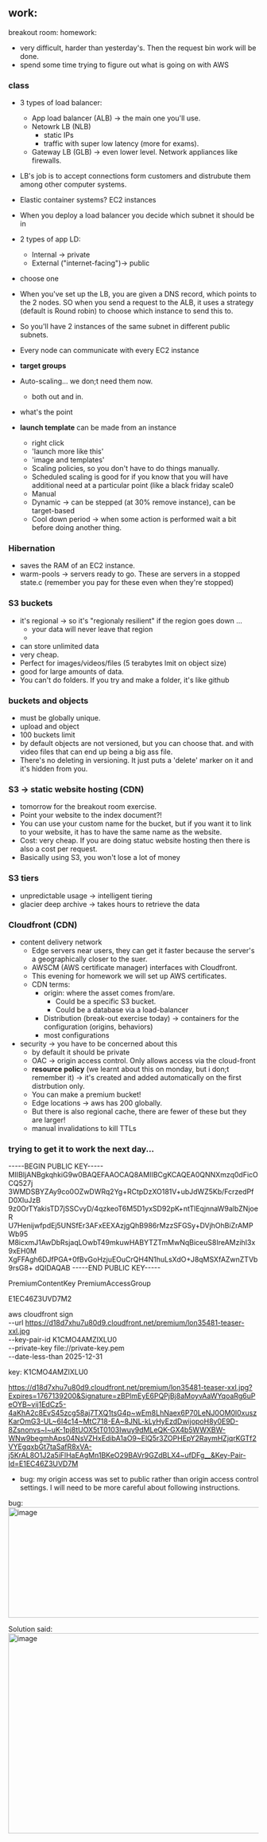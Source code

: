 ## work:

breakout room:
homework:
- very difficult, harder than yesterday's. Then the request bin work will be done.
- spend some time trying to figure out what is going on with AWS

### class

- 3 types of load balancer:
  - App load balancer (ALB) -> the main one you'll use.
  - Netowrk LB (NLB)
    - static IPs
    - traffic with super low latency (more for exams).
  - Gateway LB (GLB) -> even lower level. Network appliances like firewalls.

- LB's job is to accept connections form customers and distrubute them among other computer systems.
- Elastic container systems? EC2 instances
- When you deploy a load balancer you decide which subnet it should be in
- 2 types of app LD:
  - Internal -> private
  - External ("internet-facing")-> public
- choose one
- When you've set up the LB, you are given a DNS record, which points to the 2 nodes. SO when you send a request to the ALB, it uses a strategy (default is Round robin) to choose which instance to send this to.
- So you'll have 2 instances of the same subnet in different public subnets.
- Every node can communicate with every EC2 instance
- **target groups**
- Auto-scaling... we don;t need them now.
  - both out and in.
- what's the point
- **launch template** can be made from an instance
  - right click
  - 'launch more like this'
  - 'image and templates'
  - Scaling policies, so you don't have to do things manually.
  - Scheduled scaling is good for if you know that you will have additional need at a particular point (like a black friday scale0
  - Manual
  - Dynamic -> can be stepped (at 30% remove instance), can be  target-based
  - Cool down period -> when some action is performed wait a bit before doing another thing.
### Hibernation
- saves the RAM of an EC2 instance.
- warm-pools -> servers ready to go. These are servers in a stopped state.c (remember you pay for these even when they're stopped)

### S3 buckets
- it's regional -> so it's "regionaly resilient" if the region goes down ...
  - your data will never leave that region
  - 
- can store unlimited data
- very cheap.
- Perfect for images/videos/files (5 terabytes lmit on object size)
- good for large amounts of data.
- You can't do folders. If you try and make a folder, it's like github

### buckets and objects

- must be globally unique.
- upload and object
- 100 buckets limit
- by default objects are not versioned, but you can choose that. and with video files that can end up being a big ass file.
- There's no deleting in versioning. It just puts a 'delete' marker on it and it's hidden from you. 

### S3 -> static website hosting (CDN)

- tomorrow for the breakout room exercise.
- Point your website to the index document?!
- You can use your custom name for the bucket, but if you want it to link to your website, it has to have the same name as the website.
- Cost: very cheap. If you are doing statuc website hosting then there is also a cost per request.
- Basically using S3, you won't lose a lot of money

### S3 tiers

- unpredictable usage -> intelligent tiering
- glacier deep archive -> takes hours to retrieve the data

### Cloudfront (CDN)

- content delivery network
  - Edge servers near users, they can get it faster because the server's a geographically closer to the suer.
  - AWSCM (AWS certificate manager) interfaces with Cloudfront.
  - This evening for homework we will set up AWS certificates.
  - CDN terms:
    - origin: where the asset comes from/are.
      - Could be a specific S3 bucket.
      - Could be a database via a load-balancer
    - Distribution (break-out exercise today) -> containers for the configuration (origins, behaviors)
    - most configurations 
- security -> you have to be concerned about this
  - by default it should be private
  - OAC -> origin access control. Only allows access via the cloud-front
  - **resource policy** (we learnt about this on monday, but i don;t remember it) -> it's created and added automatically on the first distrbution only.
  - You can make a premium bucket!
  - Edge locations -> aws has 200 globally.
  - But there is also regional cache, there are fewer of these but they are larger!
  - manual invalidations to kill TTLs

 ### trying to get it to work the next day...

-----BEGIN PUBLIC KEY-----
MIIBIjANBgkqhkiG9w0BAQEFAAOCAQ8AMIIBCgKCAQEA0QNNXmzq0dFicOCQ527j
3WMDSBYZAy9co0OZwDWRq2Yg+RCtpDzXO181V+ubJdWZ5Kb/FcrzedPfD0XluJzB
9z0OrTYakisTD7jSSCvyD/4qzkeoT6M5D1yxSD92pK+ntTlEqjnnaW9albZNjoeR
U7HenijwfpdEj5UNSfEr3AFxEEXAzjgQhB986rMzzSFGSy+DVjhOhBiZrAMPWb95
M8icxmJ1AwDbRsjaqLOwbT49mkuwHABYTZTmMwNqBiceuS8IreAMzihI3x9xEH0M
XgFFAgh6DJfPGA+0fBvGoHzjuEOuCrQH4N1huLsXdO+J8qMSXfAZwnZTVb9rsG8+
dQIDAQAB
-----END PUBLIC KEY-----

PremiumContentKey
PremiumAccessGroup

E1EC46Z3UVD7M2

aws cloudfront sign \
  --url https://d18d7xhu7u80d9.cloudfront.net/premium/lon35481-teaser-xxl.jpg \
 --key-pair-id K1CMO4AMZIXLU0 \
 --private-key file://private-key.pem \
 --date-less-than 2025-12-31

key: K1CMO4AMZIXLU0
 
https://d18d7xhu7u80d9.cloudfront.net/premium/lon35481-teaser-xxl.jpg?Expires=1767139200&Signature=zBPlmEyE6PQPjBj8aMoyvAaWYqoaRg6uPeOYB~vij1EdCz5-4aKhA2c8EvS45zcg58aj7TXQ1tsG4p~wEm8LhNaex6P70LeNJ0OM0l0xuszKarOmG3-UL~6I4c14~MtC718-EA~8JNL-kLyHyEzdDwijopoH8y0E9D-8Zsnonvs~l~uK-1pj8tUOX5tT0103Iwuy9dMLeQK-GX4b5WWXBW-WNw9begmhAps04NsVZHxEdibA1aO9~ElQ5r3ZOPHEpY2RaymHZjqrKGTf2VYEgqxbGt7taSafR8xVA-j5KrAL8O1J2a5iFlHaEAgMn1BKeO29BAVr9GZdBLX4~ufDFg__&Key-Pair-Id=E1EC46Z3UVD7M

- bug: my origin access was set to public rather than origin access control settings. I will need to be more careful about following instructions.

bug:
<img width="718" height="222" alt="image" src="https://github.com/user-attachments/assets/90bf343b-ed98-4521-9234-6927d68fe613" />

Solution said:
<img width="1301" height="402" alt="image" src="https://github.com/user-attachments/assets/05ee518d-7f0f-4ab8-9758-f33085ed5ac1" /> 
